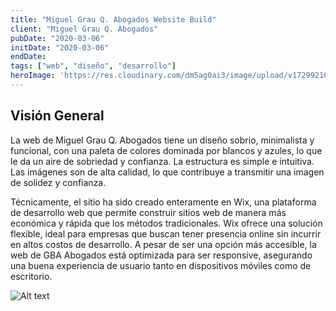 ```yaml
---
title: "Miguel Grau Q. Abogados Website Build"
client: "Miguel Grau Q. Abogados"
pubDate: "2020-03-06"
initDate: "2020-03-06"
endDate: 
tags: ["web", "diseño", "desarrollo"]
heroImage: 'https://res.cloudinary.com/dm5ag0ai3/image/upload/v1729921059/mgq_web_banner_oxucef.png'
---
```

## Visión General
La web de Miguel Grau Q. Abogados tiene un diseño sobrio, minimalista y funcional, con una paleta de colores dominada por blancos y azules, lo que le da un aire de sobriedad y confianza. La estructura es simple e intuitiva. Las imágenes son de alta calidad, lo que contribuye a transmitir una imagen de solidez y confianza.

Técnicamente, el sitio ha sido creado enteramente en Wix, una plataforma de desarrollo web que permite construir sitios web de manera más económica y rápida que los métodos tradicionales. Wix ofrece una solución flexible, ideal para empresas que buscan tener presencia online sin incurrir en altos costos de desarrollo. A pesar de ser una opción más accesible, la web de GBA Abogados está optimizada para ser responsive, asegurando una buena experiencia de usuario tanto en dispositivos móviles como de escritorio.

![Alt text](https://res.cloudinary.com/dm5ag0ai3/image/upload/v1729015599/grau_web_wmy5zn.png "Miguel Grau Q. Abogados web")